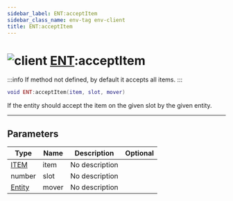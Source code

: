 ```yaml
---
sidebar_label: ENT:acceptItem
sidebar_class_name: env-tag env-client
title: ENT:acceptItem
---
```


# <img src='/img/wiki/client.png' alt='client' data-tag='env-tag' /> [ENT](../ent/README.md):acceptItem

:::info
If method not defined, by default it accepts all items.
:::


```lua
void ENT:acceptItem(item, slot, mover)
```

If the entity should accept the item on the given slot by the given entity.<br/>

-----------------
## Parameters

| Type   | Name | Description | Optional |
| ------ | ---- | ----------- | -------: |
| [ITEM](../item/README.md) | item | No description |   |
| number | slot | No description |   |
| [Entity](../entity/README.md) | mover | No description |   |
